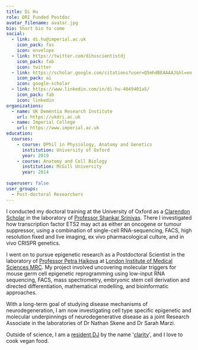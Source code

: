 ```yaml
---
title: Di Hu
role: DRI Funded Postdoc
avatar_filename: avatar.jpg
bio: Short bio to come
social:
  - link: di.hu@imperial.ac.uk
    icon_pack: fas
    icon: envelope
  - link: https://twitter.com/dihuscientistdj
    icon_pack: fab
    icon: twitter
  - link: https://scholar.google.com/citations?user=Q5mhdBEAAAAJ&hl=en
    icon_pack: ai
    icon: google-scholar
  - link: https://www.linkedin.com/in/di-hu-4049401a5/
    icon_pack: fab
    icon: linkedin
organizations:
  - name: UK Dementia Research Institute
    url: https://ukdri.ac.uk
  - name: Imperial College
    url: https://www.imperial.ac.uk
education:
  courses:
    - course: DPhil in Physiology, Anatomy and Genetics
      institution: University of Oxford
      year: 2019
    - course: Anatomy and Cell Biology
      institution: McGill University
      year: 2014      
      
superuser: false
user_groups:
  - Post-doctoral Researchers
---
```


I conducted my doctoral training at the University of Oxford as a <a href="https://www.ox.ac.uk/clarendon">Clarendon Scholar</a> in the laboratory of <a href="https://www.dpag.ox.ac.uk/research/srinivas-group">Professor Shankar Srinivas</a>. There I investigated how transcription factor ETS2 may act as either an oncogene or tumour suppressor, using a combination of single-cell RNA-sequencing, FACS, high resolution fixed and live imaging, ex vivo pharmacological culture, and in vivo CRISPR genetics.

I went on to pursue epigenetic research as a Postdoctoral Scientist in the laboratory of <a href="https://lms.mrc.ac.uk/research-group/reprogramming-and-chromatin/">Professor Petra Hajkova</a> at <a href="https://lms.mrc.ac.uk">London Institute of Medical Sciences MRC</a>. My project involved uncovering molecular triggers for mouse germ cell epigenetic reprogramming using low-input RNA sequencing, FACS, mass spectrometry, embryonic stem cell derivation and directed differentiation, mathematical modelling, and bioinformatic approaches. 

With a long-term goal of studying disease mechanisms of neurodegeneration, I am now investigating cell type specific epigenetic and molecular underpinnings of neurodegenerative disease as a joint Research Associate in the laboratories of Dr Nathan Skene and Dr Sarah Marzi. 

Outside of science, I am a <a href="https://soundcloud.com/clarityharddance">resident DJ</a> by the name '<a href="https://mantissamix.com/an-interview-clarity/">clarity</a>', and I love to cook vegan food.
